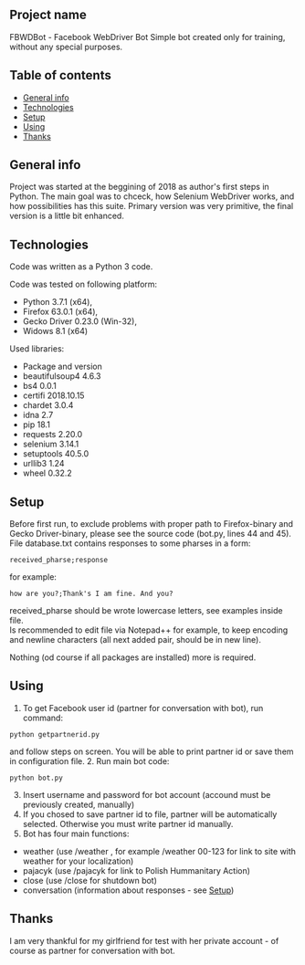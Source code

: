 ## Project name
FBWDBot - Facebook WebDriver Bot
Simple bot created only for training, without any special purposes.
## Table of contents
* [General info](#general-info)
* [Technologies](#technologies)
* [Setup](#setup)
* [Using](#using)
* [Thanks](#thanks)

## General info
Project was started at the beggining of 2018 as author's first steps in Python.
The main goal was to chceck, how Selenium WebDriver works, and how possibilities has this suite.
Primary version was very primitive, the final version is a little bit enhanced.

## Technologies
Code was written as a Python 3 code.

Code was tested on following platform:
* Python 3.7.1 (x64), 
* Firefox 63.0.1 (x64), 
* Gecko Driver 0.23.0 (Win-32),
* Widows 8.1 (x64)

Used libraries:
* Package and version
* beautifulsoup4 4.6.3
* bs4            0.0.1
* certifi        2018.10.15
* chardet        3.0.4
* idna           2.7
* pip            18.1
* requests       2.20.0
* selenium       3.14.1
* setuptools     40.5.0
* urllib3        1.24
* wheel          0.32.2

## Setup

Before first run, to exclude problems with proper path to Firefox-binary and Gecko Driver-binary, please see the source code (bot.py, lines 44 and 45).  
File database.txt contains responses to some pharses in a form:
```
received_pharse;response
```
for example:
```
how are you?;Thank's I am fine. And you?
```
received_pharse should be wrote lowercase letters, see examples inside file.  
Is recommended to edit file via Notepad++ for example, to keep encoding and newline characters (all next added pair, should be in new line).    

Nothing (od course if all packages are installed) more is required.

## Using

1. To get Facebook user id (partner for conversation with bot), run command:
```
python getpartnerid.py 
```
and follow steps on screen. You will be able to print partner id or save them in configuration file.
2. Run main bot code:
```
python bot.py
```
3. Insert username and password for bot account (accound must be previously created, manually)
4. If you chosed to save partner id to file, partner will be automatically selected. Otherwise you must write partner id manually.
5. Bot has four main functions:
* weather (use /weather <zip-code>, for example /weather 00-123 for link to site with weather for your localization)
* pajacyk (use /pajacyk for link to Polish Hummanitary Action)
* close (use /close for shutdown bot)
* conversation (information about responses - see [Setup](#setup))

## Thanks

I am very thankful for my girlfriend for test with her private account - of course as partner for conversation with bot.
